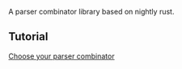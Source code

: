 A parser combinator library based on nightly rust.




## Tutorial

[Choose your parser combinator](https://docs.rs/pex/latest/pex/helpers/index.html)


